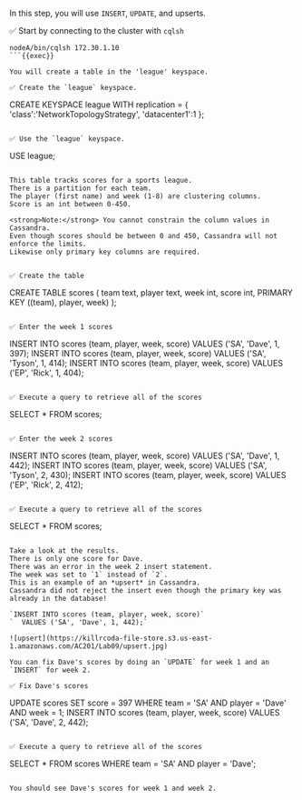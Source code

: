 In this step, you will use `INSERT`, `UPDATE`, and upserts.

✅ Start by connecting to the cluster with `cqlsh` 
```
nodeA/bin/cqlsh 172.30.1.10
```{{exec}}

You will create a table in the 'league' keyspace.

✅ Create the `league` keyspace.
```
CREATE KEYSPACE league WITH replication = {
  'class':'NetworkTopologyStrategy',
  'datacenter1':1
};
```{{exec}}

✅ Use the `league` keyspace.
```
USE league;
```{{exec}}

This table tracks scores for a sports league.
There is a partition for each team. 
The player (first name) and week (1-8) are clustering columns.
Score is an int between 0-450.

<strong>Note:</strong> You cannot constrain the column values in Cassandra. 
Even though scores should be between 0 and 450, Cassandra will not enforce the limits.
Likewise only primary key columns are required.


✅ Create the table
```
CREATE TABLE scores (
  team text,
  player text,
  week int,
  score int,
  PRIMARY KEY ((team), player, week)
);
```{{exec}}

✅ Enter the week 1 scores
```
INSERT INTO scores (team, player, week, score) 
  VALUES ('SA', 'Dave', 1, 397);
INSERT INTO scores (team, player, week, score) 
  VALUES ('SA', 'Tyson', 1, 414);
INSERT INTO scores (team, player, week, score) 
  VALUES ('EP', 'Rick', 1, 404);
```{{exec}}

✅ Execute a query to retrieve all of the scores
```
SELECT * FROM scores;
```{{exec}}

✅ Enter the week 2 scores
```
INSERT INTO scores (team, player, week, score) 
  VALUES ('SA', 'Dave', 1, 442);
INSERT INTO scores (team, player, week, score) 
  VALUES ('SA', 'Tyson', 2, 430);
INSERT INTO scores (team, player, week, score) 
  VALUES ('EP', 'Rick', 2, 412);
```{{exec}}

✅ Execute a query to retrieve all of the scores
```
SELECT * FROM scores;
```{{exec}}

Take a look at the results. 
There is only one score for Dave.
There was an error in the week 2 insert statement. 
The week was set to `1` instead of `2`.
This is an example of an *upsert* in Cassandra. 
Cassandra did not reject the insert even though the primary key was already in the database!

`INSERT INTO scores (team, player, week, score)`
`  VALUES ('SA', 'Dave', 1, 442);`

![upsert](https://killrcoda-file-store.s3.us-east-1.amazonaws.com/AC201/Lab09/upsert.jpg)

You can fix Dave's scores by doing an `UPDATE` for week 1 and an `INSERT` for week 2.

✅ Fix Dave's scores
```
UPDATE scores SET score = 397 
  WHERE team = 'SA' AND player = 'Dave' AND week = 1;
INSERT INTO scores (team, player, week, score) 
  VALUES ('SA', 'Dave', 2, 442);
```{{exec}}

✅ Execute a query to retrieve all of the scores
```
SELECT * FROM scores WHERE team = 'SA' AND player = 'Dave'; 
```{{exec}}

You should see Dave's scores for week 1 and week 2.


